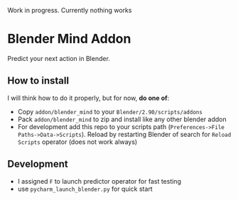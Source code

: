 Work in progress. Currently nothing works

# Blender Mind Addon

Predict your next action in Blender.

## How to install

I will think how to do it properly, but for now, **do one of**:

- Copy `addon/blender_mind` to your `Blender/2.90/scripts/addons`
- Pack `addon/blender_mind` to zip and install like any other blender addon
- For development add this repo to your scripts path (`Preferences->File Paths->Data->Scripts`).
 Reload by restarting Blender of search for `Reload Scripts` operator (does not work always)
 
## Development

- I assigned `F` to launch predictor operator for fast testing
- use `pycharm_launch_blender.py` for quick start
